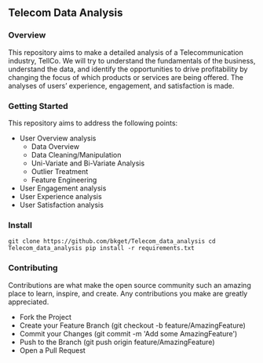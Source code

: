 ## Telecom Data Analysis

### Overview
This repository aims to make a detailed analysis of a Telecommunication industry, TellCo. We will try to understand the fundamentals of the business, understand the data, and identify the opportunities to drive profitability by changing the focus of which products or services are being offered. The analyses of users’ experience, engagement, and satisfaction is made. 

### Getting Started
This repository aims to address the following points:
* User Overview analysis
  * Data Overview
  * Data Cleaning/Manipulation
  * Uni-Variate and Bi-Variate Analysis
  * Outlier Treatment
  * Feature Engineering
* User Engagement analysis
* User Experience analysis
* User Satisfaction analysis

### Install
`git clone https://github.com/bkget/Telecom_data_analysis
cd Telecom_data_analysis
pip install -r requirements.txt`

### Contributing 
Contributions are what make the open source community such an amazing place to learn, inspire, and create. Any contributions you make are greatly appreciated.

* Fork the Project
* Create your Feature Branch (git checkout -b feature/AmazingFeature)
* Commit your Changes (git commit -m 'Add some AmazingFeature')
* Push to the Branch (git push origin feature/AmazingFeature)
* Open a Pull Request

